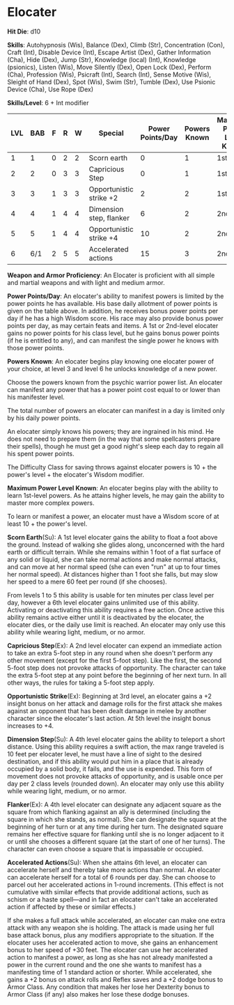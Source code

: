 # Elocater

**Hit Die**: d10

**Skills**: Autohypnosis (Wis), Balance (Dex), Climb (Str), Concentration (Con), Craft (Int), Disable Device (Int), Escape Artist (Dex), Gather Information (Cha), Hide (Dex), Jump (Str), Knowledge (local) (Int), Knowledge (psionics), Listen (Wis), Move Silently (Dex), Open Lock (Dex), Perform (Cha), Profession (Wis), Psicraft (Int), Search (Int), Sense Motive (Wis), Sleight of Hand (Dex), Spot (Wis), Swim (Str), Tumble (Dex), Use Psionic Device (Cha), Use Rope (Dex)

**Skills/Level**: 6 + Int modifier

LVL | BAB | F | R | W | Special | Power Points/Day | Powers Known | Maximum Power Level Known
--- | --- | - | - | - | ------- | ---------------- | ------------ | -------------------------
1   | 1   | 0 | 2 | 2 | Scorn earth | 0            | 1			  | 1st
2   | 2   | 0 | 3 | 3 | Capricious Step | 0        | 1			  | 1st
3   | 3   | 1 | 3 | 3 | Opportunistic strike +2 | 2| 2			  | 1st
4   | 4   | 1 | 4 | 4 | Dimension step, flanker | 6| 2			  | 2nd
5   | 5   | 1 | 4 | 4 | Opportunistic strike +4 |10| 2			  | 2nd
6   | 6/1 | 2 | 5 | 5 | Accelerated actions     |15| 3			  | 2nd

**Weapon and Armor Proficiency**: An Elocater is proficient with all simple and martial weapons and with light and medium armor.

**Power Points/Day**: An elocater's ability to manifest powers is limited by the power points he has available. His base daily allotment of power points is given on the table above. In addition, he receives bonus power points per day if he has a high Wisdom score. His race may also provide bonus power points per day, as may certain feats and items. A 1st or 2nd-level elocater gains no power points for his class level, but he gains bonus power points (if he is entitled to any), and can manifest the single power he knows with those power points.

**Powers Known**: An elocater begins play knowing one elocater power of your choice, at level 3 and level 6 he unlocks knowledge of a new power.

Choose the powers known from the psychic warrior power list. An elocater can manifest any power that has a power point cost equal to or lower than his manifester level.

The total number of powers an elocater can manifest in a day is limited only by his daily power points.

An elocater simply knows his powers; they are ingrained in his mind. He does not need to prepare them (in the way that some spellcasters prepare their spells), though he must get a good night's sleep each day to regain all his spent power points.

The Difficulty Class for saving throws against elocater powers is 10 + the power's level + the elocater's Wisdom modifier.

**Maximum Power Level Known**: An elocater begins play with the ability to learn 1st-level powers. As he attains higher levels, he may gain the ability to master more complex powers.

To learn or manifest a power, an elocater must have a Wisdom score of at least 10 + the power's level.

**Scorn Earth**(Su): A 1st level elocater gains the ability to float a foot above the ground. Instead of walking she glides along, unconcerned with the hard earth or difficult terrain. While she remains within 1 foot of a flat surface of any solid or liquid, she can take normal actions and make normal attacks, and can move at her normal speed (she can even "run" at up to four times her normal speed). At distances higher than 1 foot she falls, but may slow her speed to a mere 60 feet per round (if she chooses). 

From levels 1 to 5 this ability is usable for ten minutes per class level per day, however a 6th level elocater gains unlimited use of this ability. Activating or deactivating this ability requires a free action. Once active this ability remains active either until it is deactivated by the elocater, the elocater dies, or the daily use limit is reached. An elocater may only use this ability while wearing light, medium, or no armor.

**Capricious Step**(Ex): A 2nd level elocater can expend an immediate action to take an extra 5-foot step in any round when she doesn't perform any other movement (except for the first 5-foot step). Like the first, the second 5-foot step does not provoke attacks of opportunity. The character can take the extra 5-foot step at any point before the beginning of her next turn. In all other ways, the rules for taking a 5-foot step apply.

**Opportunistic Strike**(Ex): Beginning at 3rd level, an elocater gains a +2 insight bonus on her attack and damage rolls for the first attack she makes against an opponent that has been dealt damage in melee by another character since the elocater's last action. At 5th level the insight bonus increases to +4.

**Dimension Step**(Su): A 4th level elocater gains the ability to teleport a short distance. Using this ability requires a swift action, the max range traveled is 10 feet per elocater level, he must have a line of sight to the desired destination, and if this ability would put him in a place that is already occupied by a solid body, it fails, and the use is expended. This form of movement does not provoke attacks of opportunity, and is usable once per day per 2 class levels (rounded down). An elocater may only use this ability while wearing light, medium, or no armor.

**Flanker**(Ex): A 4th level elocater can designate any adjacent square as the square from which flanking against an ally is determined (including the square in which she stands, as normal). She can designate the square at the beginning of her turn or at any time during her turn. The designated square remains her effective square for flanking until she is no longer adjacent to it or until she chooses a different square (at the start of one of her turns). The character can even choose a square that is impassable or occupied.

**Accelerated Actions**(Su): When she attains 6th level, an elocater can accelerate herself and thereby take more actions than normal. An elocater can accelerate herself for a total of 6 rounds per day. She can choose to parcel out her accelerated actions in 1-round increments. (This effect is not cumulative with similar effects that provide additional actions, such as schism or a haste spell—and in fact an elocater can't take an accelerated action if affected by these or similar effects.)

If she makes a full attack while accelerated, an elocater can make one extra attack with any weapon she is holding. The attack is made using her full base attack bonus, plus any modifiers appropriate to the situation. If the elocater uses her accelerated action to move, she gains an enhancement bonus to her speed of +30 feet. The elocater can use her accelerated action to manifest a power, as long as she has not already manifested a power in the current round and the one she wants to manifest has a manifesting time of 1 standard action or shorter. While accelerated, she gains a +2 bonus on attack rolls and Reflex saves and a +2 dodge bonus to Armor Class. Any condition that makes her lose her Dexterity bonus to Armor Class (if any) also makes her lose these dodge bonuses.